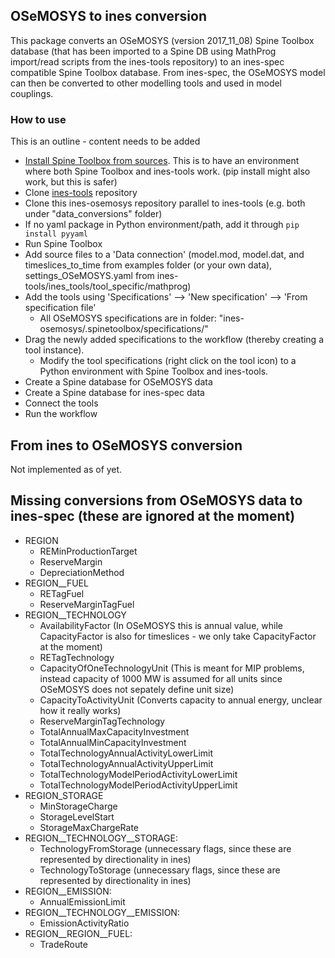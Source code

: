 ## OSeMOSYS to ines conversion

This package converts an OSeMOSYS (version 2017_11_08) Spine Toolbox database (that has been imported to a Spine DB using MathProg import/read scripts from the ines-tools repository) to an ines-spec compatible Spine Toolbox database. From ines-spec, the OSeMOSYS model can then be converted to other modelling tools and used in model couplings.

### How to use

This is an outline - content needs to be added

- [Install Spine Toolbox from sources](https://github.com/spine-tools/Spine-Toolbox?tab=readme-ov-file#installation-from-sources-using-git). This is to have an environment where both Spine Toolbox and ines-tools work. (pip install might also work, but this is safer)
- Clone [ines-tools](https://github.com/energy-modelling-workbench/ines-tools) repository
- Clone this ines-osemosys repository parallel to ines-tools (e.g. both under "data_conversions" folder)
- If no yaml package in Python environment/path, add it through `pip install pyyaml` 
- Run Spine Toolbox
- Add source files to a 'Data connection' (model.mod, model.dat, and timeslices_to_time from examples folder (or your own data), settings_OSeMOSYS.yaml from ines-tools/ines_tools/tool_specific/mathprog)
- Add the tools using 'Specifications' --> 'New specification' --> 'From specification file'
  - All OSeMOSYS specifications are in folder: "ines-osemosys/.spinetoolbox/specifications/"
- Drag the newly added specifications to the workflow (thereby creating a tool instance).
  - Modify the tool specifications (right click on the tool icon) to a Python environment with Spine Toolbox and ines-tools.
- Create a Spine database for OSeMOSYS data
- Create a Spine database for ines-spec data
- Connect the tools
- Run the workflow

## From ines to OSeMOSYS conversion

Not implemented as of yet.

## Missing conversions from OSeMOSYS data to ines-spec (these are ignored at the moment)

- REGION
  - REMinProductionTarget
  - ReserveMargin
  - DepreciationMethod
- REGION__FUEL
  - RETagFuel
  - ReserveMarginTagFuel
- REGION__TECHNOLOGY
  - AvailabilityFactor  (In OSeMOSYS this is annual value, while CapacityFactor is also for timeslices - we only take CapacityFactor at the moment)
  - RETagTechnology
  - CapacityOfOneTechnologyUnit (This is meant for MIP problems, instead capacity of 1000 MW is assumed for all units since OSeMOSYS does not sepately define unit size)
  - CapacityToActivityUnit (Converts capacity to annual energy, unclear how it really works)
  - ReserveMarginTagTechnology
  - TotalAnnualMaxCapacityInvestment
  - TotalAnnualMinCapacityInvestment
  - TotalTechnologyAnnualActivityLowerLimit
  - TotalTechnologyAnnualActivityUpperLimit
  - TotalTechnologyModelPeriodActivityLowerLimit
  - TotalTechnologyModelPeriodActivityUpperLimit
- REGION_STORAGE
  - MinStorageCharge
  - StorageLevelStart
  - StorageMaxChargeRate
- REGION__TECHNOLOGY__STORAGE:
  - TechnologyFromStorage  (unnecessary flags, since these are represented by directionality in ines)
  - TechnologyToStorage  (unnecessary flags, since these are represented by directionality in ines)
- REGION__EMISSION:
  - AnnualEmissionLimit
- REGION__TECHNOLOGY__EMISSION:
  - EmissionActivityRatio
- REGION__REGION__FUEL:
  - TradeRoute
  


